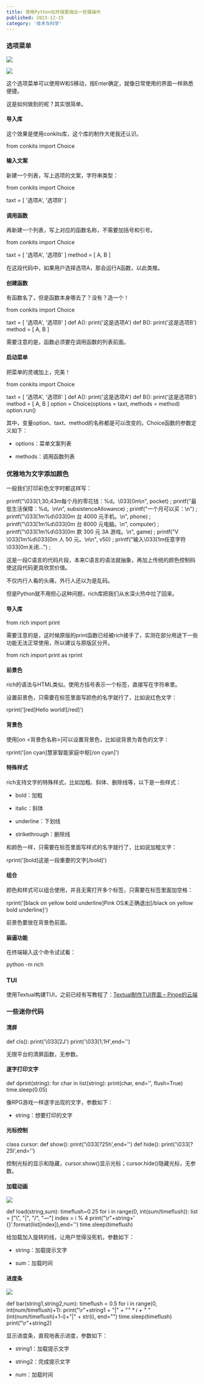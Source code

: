 ```yaml
---
title: 使用Python在终端里搞出一些骚操作
published: 2023-12-15
category: '技术与科学'
---
```


### 选项菜单

![](images/屏幕截图-2023-12-14-212631.png)

![](images/屏幕截图-2023-12-14-212640.png)

这个选项菜单可以使用W和S移动，按Enter确定，就像日常使用的界面一样熟悉便捷。

这是如何做到的呢？其实很简单。

#### 导入库

这个效果是使用conkits库，这个库的制作大佬我还认识。

from conkits import Choice

#### 输入文案

新建一个列表，写上选项的文案，字符串类型：

from conkits import Choice

taxt = &#91;
    '选项A',
    '选项B'
]

#### 调用函数

再新建一个列表，写上对应的函数名称，不需要加括号和引号。

from conkits import Choice

taxt = &#91;
    '选项A',
    '选项B'
]
method = &#91;
    A,
    B
]

在这段代码中，如果用户选择选项A，那会运行A函数，以此类推。

#### 创建函数

有函数名了，但是函数本身哪去了？没有？造一个！

from conkits import Choice

taxt = &#91;
    '选项A',
    '选项B'
]
def A():
    print('这是选项A')
def B():
    print('这是选项B')
method = &#91;
    A,
    B
]

需要注意的是，函数必须要在调用函数的列表前面。

#### 启动菜单

把菜单的灵魂加上，完美！

from conkits import Choice

taxt = &#91;
    '选项A',
    '选项B'
]
def A():
    print('这是选项A')
def B():
    print('这是选项B')
method = &#91;
    A,
    B
]
option = Choice(options = taxt, methods = method)
option.run()

其中，变量option、taxt、method的名称都是可以改变的。Choice函数的参数定义如下：

* options：菜单文案列表

* methods：调用函数列表

### 优雅地为文字添加颜色

一般我们打印彩色文字时都这样写：

printf("\033&#91;1;30;43m每个月的零花钱：%d。\033&#91;0m\n", pocket) ;
printf("最低生活保障：%d。\n\n", subsistenceAllowance) ;
printf("一个月可以买：\n") ;
printf("\033&#91;1m%d\033&#91;0m 台 4000 元手机。\n", phone) ;
printf("\033&#91;1m%d\033&#91;0m 台 8000 元电脑。\n", computer) ;
printf("\033&#91;1m%d\033&#91;0m 款 300 元 3A 游戏。\n", game) ;
printf("V \033&#91;1m%d\033&#91;0m 人 50 元。\n\n", v50) ;
printf("输入\033&#91;1m任意字符\033&#91;0m关闭...") ;

这是一段C语言的代码片段，本来C语言的语法就抽象，再加上传统的颜色控制码使这段代码更具欣赏价值。

不仅内行人看的头痛，外行人还以为是乱码。

但是Python就不用担心这种问题，rich库把我们从水深火热中拉了回来。

#### 导入库

from rich import print

需要注意的是，这时候原版的print函数已经被rich接手了，实测在部分用途下一些功能无法正常使用，所以建议与原版区分开。

from rich import print as rprint

#### 前景色

rich的语法与HTML类似。使用方括号表示一个标签，直接写在字符串里。

设置前景色，只需要在标签里面写颜色的名字就行了，比如说红色文字：

rprint('&#91;red]Hello world!&#91;/red]')

#### 背景色

使用[on &lt;背景色名称&gt;]可以设置背景色，比如说背景为青色的文字：

rprint('&#91;on cyan]慧家智能家庭中枢&#91;/on cyan]')

#### 特殊样式

rich支持文字的特殊样式，比如加粗、斜体、删除线等，以下是一些样式：

* bold：加粗

* italic：斜体

* underline：下划线

* strikethrough：删除线

和颜色一样，只需要在标签里面写样式的名字就行了，比如说加粗文字：

rprint('&#91;bold]这是一段重要的文字&#91;/bold]')

#### 组合

颜色和样式可以组合使用，并且无需打开多个标签，只需要在标签里面加空格：

rprint('&#91;black on yellow bold underline]Pink OS未正确退出&#91;/black on yellow bold underline]')

前景色要放在背景色前面。

#### 装逼功能

在终端输入这个命令试试看：

python -m rich

### TUI

使用Textual构建TUI，之前已经有写教程了：[Textual制作TUI界面 – Pinpe的云端](http://blog.pinpe.top/textual%e5%88%b6%e4%bd%9ctui%e7%95%8c%e9%9d%a2/)

### 一些迷你代码

#### 清屏

def cls():
    print('\033&#91;2J')
    print('\033&#91;1;1H',end='')

无限平台的清屏函数，无参数。

#### 逐字打印文字

def dprint(string):
    for char in list(string):
        print(char, end='', flush=True)
        time.sleep(0.05)

像RPG游戏一样逐字出现的文字，参数如下：

* string：想要打印的文字

#### 光标控制

class cursor:
    def show():
        print('\033&#91;?25h',end='')
    def hide():
        print('\033&#91;?25l',end='')

控制光标的显示和隐藏，cursor.show()显示光标；cursor.hide()隐藏光标，无参数。

#### 加载动画

![](images/屏幕截图-2023-12-15-232701.png)

def load(string,sum):
    timeflush=0.25
    for i in range(0, int(sum/timeflush)):
        list = &#91;"\\", "|", "/", "—"]
        index = i % 4
        print("\r"+string+' {}'.format(list&#91;index]),end='')
        time.sleep(timeflush)

给加载加入旋转的线，让用户觉得没死机，参数如下：

* string：加载提示文字

* sum：加载时间

#### 进度条

![](images/屏幕截图-2023-12-15-232639.png)

def bar(string1,string2,num):
    timeflush = 0.5
    for i in range(0, int(num/timeflush)+1):
        print("\r"+string1 + "|" + "*" * i + " "*(int(num/timeflush)+1-i)+"|" + str(i), end="")
        time.sleep(timeflush)
    print("\r"+string2)

显示进度条，直观地表示进度，参数如下：

* string1：加载提示文字

* string2：完成提示文字

* num：加载时间